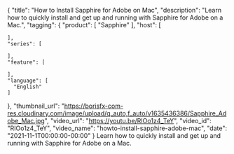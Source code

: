 {
  "title": "How to Install Sapphire for Adobe on Mac",
  "description": "Learn how to quickly install and get up and running with Sapphire for Adobe on a Mac.",
  "tagging": {
    "product": [
      "Sapphire"
    ],
    "host": [

    ],
    "series": [

    ],
    "feature": [

    ],
    "language": [
      "English"
    ]
  },
  "thumbnail_url": "https://borisfx-com-res.cloudinary.com/image/upload/q_auto,f_auto/v1635436386/Sapphire_Adobe_Mac.jpg",
  "video_url": "https://youtu.be/RIOo1z4_TeY",
  "video_id": "RIOo1z4_TeY",
  "video_name": "howto-install-sapphire-adobe-mac",
  "date": "2021-11-1T00:00:00-00:00"
}
Learn how to quickly install and get up and running with Sapphire for Adobe on a Mac.
